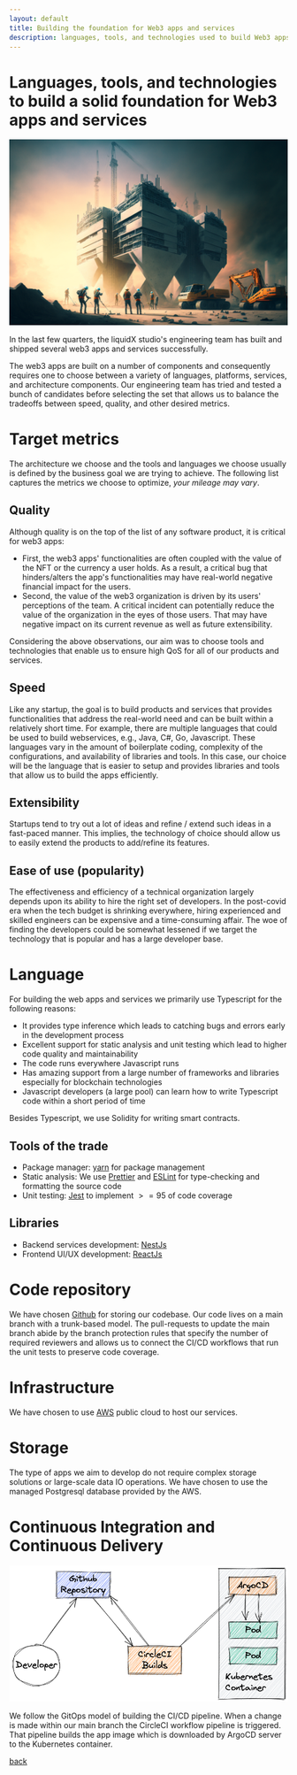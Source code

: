 ```yaml
---
layout: default
title: Building the foundation for Web3 apps and services
description: languages, tools, and technologies used to build Web3 apps and services
---
```


# Languages, tools, and technologies to build a solid foundation for Web3 apps and services

![img](./img/buildingWeb3Foundations.png)

In the last few quarters, the liquidX studio's engineering team has built and shipped several web3 apps and services successfully.  

The web3 apps are built on a number of components and consequently requires one to choose between a variety of languages, platforms, services, and architecture components.  Our engineering team has tried  and tested a bunch of candidates before selecting the set that allows us to balance the tradeoffs between speed, quality, and other desired metrics.

# Target metrics
The architecture we choose and the tools and languages we choose usually is defined by the business goal we are trying to achieve.  The following list captures the metrics we choose to optimize, *your mileage may vary*.

## Quality
Although quality is on the top of the list of any software product, it is critical for web3 apps:
- First, the web3 apps' functionalities are often coupled with the value of the NFT or the currency a user holds.  As a result, a critical bug that hinders/alters the app's functionalities may have real-world negative financial impact for the users.
- Second, the value of the web3 organization is driven by its users' perceptions of the team.  A critical incident can potentially reduce the value of the organization in the eyes of those users.  That may have negative impact on its current revenue as well as future extensibility.

Considering the above observations, our aim was to choose tools and technologies that enable us to ensure high QoS for all of our products and services.

## Speed
Like any startup, the goal is to build products and services that provides functionalities that address the real-world need and can be built within a relatively short time.  For example, there are multiple languages that could be used to build webservices, e.g., Java, C#, Go, Javascript.  These languages vary in the amount of boilerplate coding, complexity of the  configurations, and availability of libraries and tools.  In this case, our choice will be the language that is easier to setup and provides libraries and tools that allow us to build the apps efficiently.

## Extensibility
Startups tend to try out a lot of ideas and refine / extend such ideas in a fast-paced manner.  This implies, the technology of choice should allow us to easily extend the products to add/refine its features.

## Ease of use (popularity)
The effectiveness and efficiency of a technical organization largely depends upon its ability to hire the right set of developers.  In the post-covid era when the tech budget is shrinking everywhere, hiring experienced and skilled engineers can be expensive and a time-consuming affair.  The woe of finding the developers could be somewhat lessened if we target the technology that is popular and has a large developer base.  

# Language
For building the web apps and services we primarily use Typescript for the following reasons:
- It provides type inference which leads to catching bugs and errors early in the development process
- Excellent support for static analysis and unit testing which lead to higher code quality and maintainability
- The code runs everywhere Javascript runs
- Has amazing support from a large number of frameworks and libraries especially for blockchain technologies
- Javascript developers (a large pool) can learn how to write Typescript code within a short period of time

Besides Typescript, we use Solidity for writing smart contracts.

## Tools of the trade
- Package manager: [yarn](https://yarnpkg.com/) for package management
- Static analysis: We use [Prettier](https://prettier.io/) and [ESLint](https://typescript-eslint.io/) for type-checking and formatting the source code
- Unit testing: [Jest](https://jestjs.io/) to implement $>= 95%$ of code coverage

## Libraries
- Backend services development: [NestJs](https://nestjs.com/)
- Frontend UI/UX development: [ReactJs](https://reactjs.org/)

# Code repository
We have chosen [Github](https://github.com) for storing our codebase.  Our code lives on a main branch with a trunk-based model.  The pull-requests to update the main branch abide by the branch protection rules that specify the number of required reviewers and allows us to connect the CI/CD workflows that run the unit tests to preserve code coverage.

# Infrastructure
We have chosen to use [AWS](https://aws.amazon.com/) public cloud to host our services.

# Storage
The type of apps we aim to develop do not require complex storage solutions or large-scale data IO operations.  We have chosen to use the managed Postgresql database provided by the AWS.

# Continuous Integration and Continuous Delivery

![image](./img/ci_cd_pipeline.png)

We follow the GitOps model of building the CI/CD pipeline.  When a change is made within our main branch the CircleCI workflow pipeline is triggered.  That pipeline builds the app image which is downloaded by ArgoCD server to the Kubernetes container. 


[back](./)
